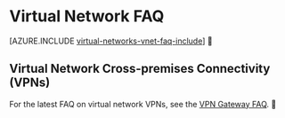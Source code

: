 <properties 
   pageTitle="Virtual Network FAQ"
   description="Azure virtual network (VNet) FAQ"
   services="virtual-network"
   documentationCenter="na"
   authors="telmosampaio"
   manager="carmonm"
   editor="tysonn" />
<tags
	ms.service="virtual-network"
	ms.date="12/11/2015"
	wacn.date=""/>

# Virtual Network FAQ

[AZURE.INCLUDE [virtual-networks-vnet-faq-include](../includes/virtual-networks-vnet-faq-include.md)]


## Virtual Network Cross-premises Connectivity (VPNs)

For the latest FAQ on virtual network VPNs, see the [VPN Gateway FAQ](/documentation/articles/vpn-gateway-vpn-faq).

